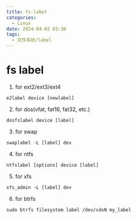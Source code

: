 ```yaml
---
title: fs-label
categories:
  - Linux
date: 2024-04-02 03:30
tags:
  - 文件系统/label
---
```


# fs label
1. for ext2/ext3/ext4
```shell
e2label device [newlabel]
```
2. for dos(vfat, fat16, fat32, etc.)
```shell
dosfslabel device [label]
```
3. for swap
```shell
swaplabel -L [label] dev
```
4. for ntfs
```shell
ntfslabel [options] device [label]
```
5. for xfs
```shell
xfs_admin -L [label] dev
```
6. for btrfs
```shell
sudo btrfs filesystem label /dev/sdxN my_label
```
